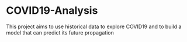 # COVID19-Analysis
This project aims to use historical data to explore COVID19 and to build a model that can predict its future propagation
